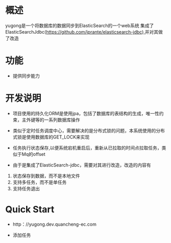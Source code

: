# 概述

yugong是一个将数据库的数据同步到ElasticSearch的一个web系统
集成了ElasticSearchJdbc(https://github.com/jprante/elasticsearch-jdbc),并对其做了改造

# 功能

* 提供同步能力

# 开发说明

* 项目使用的持久化ORM是使用jpa，包括了数据库的表结构的生成，唯一性约束，主外键等的一系列数据库操作

* 类似于定时任务调度中心，需要解决的是分布式锁的问题，本系统使用的分布式锁是使用数据库的GET_LOCK来实现

* 任务执行状态保存,以便系统宕机重启后，重新从已拉取的时间点拉取任务，类似于Mq的offset

* 由于是集成了ElasticSearch-jdbc，需要对其进行改造，改造的内容有

1.  状态保存到数据，而不是本地文件
2.  支持多任务，而不是单任务
3.  支持任务退出



# Quick Start

* http：//yugong.dev.quancheng-ec.com

* 添加任务

